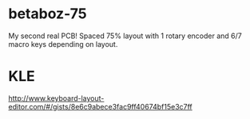 # betaboz-75
 My second real PCB! Spaced 75% layout with 1 rotary encoder and 6/7 macro keys depending on layout.

# KLE
 http://www.keyboard-layout-editor.com/#/gists/8e6c9abece3fac9ff40674bf15e3c7ff
